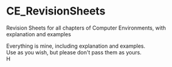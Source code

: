 # CE_RevisionSheets

Revision Sheets for all chapters of Computer Environments, with explanation and examples <br>


Everything is mine, including explanation and examples. <br>
Use as you wish, but please don't pass them as yours. <br>
H

